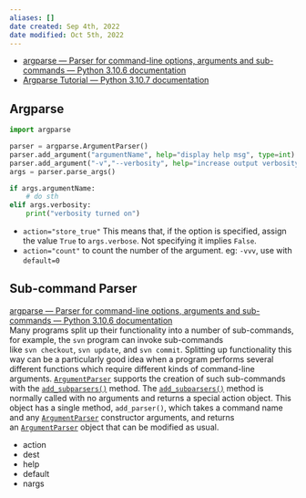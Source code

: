 ```yaml
---
aliases: []
date created: Sep 4th, 2022
date modified: Oct 5th, 2022
---
```

- [argparse — Parser for command-line options, arguments and sub-commands — Python 3.10.6 documentation](https://docs.python.org/3/library/argparse.html)  
- [Argparse Tutorial — Python 3.10.7 documentation](https://docs.python.org/3/howto/argparse.html)

## Argparse

```python
import argparse

parser = argparse.ArgumentParser()
parser.add_argument("argumentName", help="display help msg", type=int) # no --
parser.add_argument("-v","--verbosity", help="increase output verbosity", action="store_true") # with --
args = parser.parse_args()

if args.argumentName:
	# do sth
elif args.verbosity:
	print("verbosity turned on")
```

- `action="store_true"` This means that, if the option is specified, assign the value `True` to `args.verbose`. Not specifying it implies `False`.
- `action="count"` to count the number of the argument. eg: `-vvv`, use with `default=0`

## Sub-command Parser
[argparse — Parser for command-line options, arguments and sub-commands — Python 3.10.6 documentation](https://docs.python.org/3/library/argparse.html#sub-commands)  
Many programs split up their functionality into a number of sub-commands, for example, the `svn` program can invoke sub-commands like `svn checkout`, `svn update`, and `svn commit`. Splitting up functionality this way can be a particularly good idea when a program performs several different functions which require different kinds of command-line arguments. [`ArgumentParser`](https://docs.python.org/3/library/argparse.html#argparse.ArgumentParser "argparse.ArgumentParser") supports the creation of such sub-commands with the [`add_subparsers()`](https://docs.python.org/3/library/argparse.html#argparse.ArgumentParser.add_subparsers "argparse.ArgumentParser.add_subparsers") method. The [`add_subparsers()`](https://docs.python.org/3/library/argparse.html#argparse.ArgumentParser.add_subparsers "argparse.ArgumentParser.add_subparsers") method is normally called with no arguments and returns a special action object. This object has a single method, `add_parser()`, which takes a command name and any [`ArgumentParser`](https://docs.python.org/3/library/argparse.html#argparse.ArgumentParser "argparse.ArgumentParser") constructor arguments, and returns an [`ArgumentParser`](https://docs.python.org/3/library/argparse.html#argparse.ArgumentParser "argparse.ArgumentParser") object that can be modified as usual.

- action
- dest
- help
- default
- nargs
